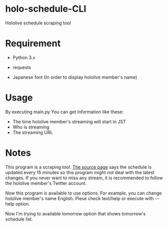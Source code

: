 # holo-schedule-CLI
Hololive schedule scraping tool

# Requirement
- Python 3.x
- requests

- Japanese font (In order to display hololive member's name)

# Usage
By executing main\.py You can get information like these:
- The time hololive member's streaming will start in JST
- Who is streaming
- The streaming URL

# Notes
This program is a scraping tool. [The source page](https://schedule.hololive.tv/simple) 
says the schedule is updated every 15 minutes so this program might not deal with the latest changes. 
If you never want to miss any stream, it is recommended to follow the hololive member's Twitter account.  

Now this program is available to use options. For example, you can change hololive member's name English. Plese check text/help or execute with --help option.

Now I'm trying to available tomorrow option that shows tomorrow's schedule list.
